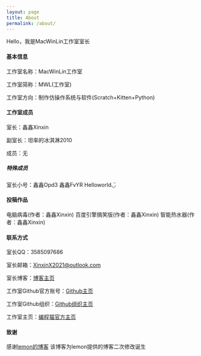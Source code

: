 ```yaml
---
layout: page
title: About
permalink: /about/
---
```


Hello，我是MacWinLin工作室室长

#### 基本信息

工作室名称：MacWinLin工作室

工作室简称：MWL(工作室)

工作室方向：制作仿操作系统与软件(Scratch+Kitten+Python)

#### 工作室成员

室长：鑫鑫Xinxin

副室长：坦率的冰淇淋2010

成员：无

##### 特殊成员

室长小号：鑫鑫Opd3  鑫鑫FvYR  Helloworld◡̈

#### 投稿作品

电脑病毒(作者：鑫鑫Xinxin)      百度引擎搞笑版(作者：鑫鑫Xinxin)      智能热水器(作者：鑫鑫Xinxin)

#### 联系方式

室长QQ：3585097686

室长邮箱：XinxinX2021@outlook.com

室长博客：[博客主页](https://xinxin2021.github.io)

工作室Github官方账号：[Github主页](https://github.com/macwinlin)

工作室Github组织：[Github组织主页](https://github.com/macwinlin-work-shop)

工作室主页：[编程猫官方主页](https://shequ.codemao.cn/work_shop/7864)

#### 致谢

感谢[lemon的博客](https://lemonchann.github.io) 该博客为lemon提供的博客二次修改诞生
